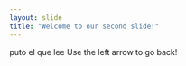 ```yaml
---
layout: slide
title: "Welcome to our second slide!"
---
```

puto el que lee
Use the left arrow to go back!
